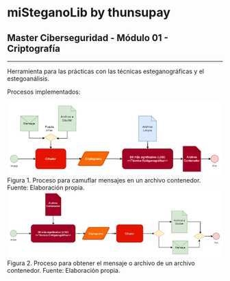 # miSteganoLib by thunsupay
<h2> Master Ciberseguridad - Módulo 01 - Criptografía </h2>
<hr>
Herramienta para las prácticas con las técnicas esteganográficas y el estegoanálisis.<br>


Procesos implementados:

<img src="https://github.com/thunsupay/miSteganoLib/blob/master/.img/1_ocultar_mensaje.jpg">
Figura 1. Proceso para camuflar mensajes en un archivo contenedor. Fuente: Elaboración propia.

<img src="https://github.com/thunsupay/miSteganoLib/blob/master/.img/2_obtener_mensaje.jpg">
Figura 2. Proceso para obtener el mensaje o archivo de un archivo contenedor.  Fuente: Elaboración propia.
